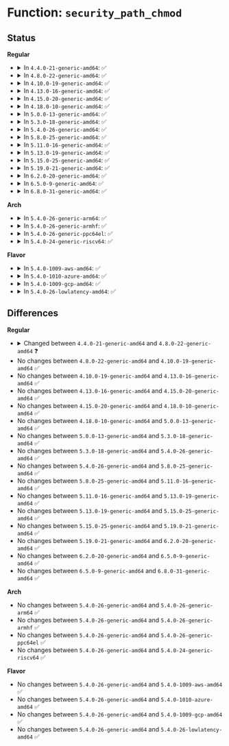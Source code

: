 # Function: <code>security_path_chmod</code>

## Status
<b>Regular</b>
<ul>
<li>
<details>
<summary>In <code>4.4.0-21-generic-amd64</code>: ✅</summary>

```c
int security_path_chmod(struct path * path, umode_t mode)
```

```json
{
  "name": "security_path_chmod",
  "collision_type": "Unique Global",
  "inline_type": "No",
  "funcs": [
    {
      "addr": 18446744071582237232,
      "name": "security_path_chmod",
      "external": true,
      "loc": "security/security.c:492",
      "file": "security/security.c",
      "inline": "seen, unknown",
      "caller_inline": [],
      "caller_func": [
        "fs/open.c:chmod_common"
      ]
    }
  ],
  "symbols": [
    {
      "addr": 18446744071582237232,
      "name": "security_path_chmod",
      "section": ".text",
      "bind": "STB_GLOBAL",
      "size": 97
    }
  ]
}
```
</details>
</li>
<li>
<details>
<summary>In <code>4.8.0-22-generic-amd64</code>: ✅</summary>

```c
int security_path_chmod(const struct path * path, umode_t mode)
```

```json
{
  "name": "security_path_chmod",
  "collision_type": "Unique Global",
  "inline_type": "No",
  "funcs": [
    {
      "addr": 18446744071582455808,
      "name": "security_path_chmod",
      "external": true,
      "loc": "security/security.c:493",
      "file": "security/security.c",
      "inline": "seen, unknown",
      "caller_inline": [],
      "caller_func": [
        "fs/open.c:chmod_common"
      ]
    }
  ],
  "symbols": [
    {
      "addr": 18446744071582455808,
      "name": "security_path_chmod",
      "section": ".text",
      "bind": "STB_GLOBAL",
      "size": 97
    }
  ]
}
```
</details>
</li>
<li>
<details>
<summary>In <code>4.10.0-19-generic-amd64</code>: ✅</summary>

```c
int security_path_chmod(const struct path * path, umode_t mode)
```

```json
{
  "name": "security_path_chmod",
  "collision_type": "Unique Global",
  "inline_type": "No",
  "funcs": [
    {
      "addr": 18446744071582548272,
      "name": "security_path_chmod",
      "external": true,
      "loc": "security/security.c:502",
      "file": "security/security.c",
      "inline": "seen, unknown",
      "caller_inline": [],
      "caller_func": [
        "fs/open.c:chmod_common"
      ]
    }
  ],
  "symbols": [
    {
      "addr": 18446744071582548272,
      "name": "security_path_chmod",
      "section": ".text",
      "bind": "STB_GLOBAL",
      "size": 97
    }
  ]
}
```
</details>
</li>
<li>
<details>
<summary>In <code>4.13.0-16-generic-amd64</code>: ✅</summary>

```c
int security_path_chmod(const struct path * path, umode_t mode)
```

```json
{
  "name": "security_path_chmod",
  "collision_type": "Unique Global",
  "inline_type": "No",
  "funcs": [
    {
      "addr": 18446744071582634288,
      "name": "security_path_chmod",
      "external": true,
      "loc": "security/security.c:1107",
      "file": "security/security.c",
      "inline": "seen, unknown",
      "caller_inline": [],
      "caller_func": [
        "fs/open.c:chmod_common"
      ]
    }
  ],
  "symbols": [
    {
      "addr": 18446744071582634288,
      "name": "security_path_chmod",
      "section": ".text",
      "bind": "STB_GLOBAL",
      "size": 97
    }
  ]
}
```
</details>
</li>
<li>
<details>
<summary>In <code>4.15.0-20-generic-amd64</code>: ✅</summary>

```c
int security_path_chmod(const struct path * path, umode_t mode)
```

```json
{
  "name": "security_path_chmod",
  "collision_type": "Unique Global",
  "inline_type": "No",
  "funcs": [
    {
      "addr": 18446744071582788032,
      "name": "security_path_chmod",
      "external": true,
      "loc": "security/security.c:1056",
      "file": "security/security.c",
      "inline": "seen, unknown",
      "caller_inline": [],
      "caller_func": [
        "fs/open.c:chmod_common"
      ]
    }
  ],
  "symbols": [
    {
      "addr": 18446744071582788032,
      "name": "security_path_chmod",
      "section": ".text",
      "bind": "STB_GLOBAL",
      "size": 103
    }
  ]
}
```
</details>
</li>
<li>
<details>
<summary>In <code>4.18.0-10-generic-amd64</code>: ✅</summary>

```c
int security_path_chmod(const struct path * path, umode_t mode)
```

```json
{
  "name": "security_path_chmod",
  "collision_type": "Unique Global",
  "inline_type": "No",
  "funcs": [
    {
      "addr": 18446744071582984800,
      "name": "security_path_chmod",
      "external": true,
      "loc": "security/security.c:598",
      "file": "security/security.c",
      "inline": "seen, unknown",
      "caller_inline": [],
      "caller_func": [
        "fs/open.c:chmod_common"
      ]
    }
  ],
  "symbols": [
    {
      "addr": 18446744071582984800,
      "name": "security_path_chmod",
      "section": ".text",
      "bind": "STB_GLOBAL",
      "size": 86
    }
  ]
}
```
</details>
</li>
<li>
<details>
<summary>In <code>5.0.0-13-generic-amd64</code>: ✅</summary>

```c
int security_path_chmod(const struct path * path, umode_t mode)
```

```json
{
  "name": "security_path_chmod",
  "collision_type": "Unique Global",
  "inline_type": "No",
  "funcs": [
    {
      "addr": 18446744071583096576,
      "name": "security_path_chmod",
      "external": true,
      "loc": "security/security.c:1119",
      "file": "security/security.c",
      "inline": "seen, unknown",
      "caller_inline": [],
      "caller_func": [
        "fs/open.c:chmod_common"
      ]
    }
  ],
  "symbols": [
    {
      "addr": 18446744071583096576,
      "name": "security_path_chmod",
      "section": ".text",
      "bind": "STB_GLOBAL",
      "size": 86
    }
  ]
}
```
</details>
</li>
<li>
<details>
<summary>In <code>5.3.0-18-generic-amd64</code>: ✅</summary>

```c
int security_path_chmod(const struct path * path, umode_t mode)
```

```json
{
  "name": "security_path_chmod",
  "collision_type": "Unique Global",
  "inline_type": "No",
  "funcs": [
    {
      "addr": 18446744071583284720,
      "name": "security_path_chmod",
      "external": true,
      "loc": "security/security.c:1133",
      "file": "security/security.c",
      "inline": "seen, unknown",
      "caller_inline": [],
      "caller_func": [
        "fs/open.c:chmod_common"
      ]
    }
  ],
  "symbols": [
    {
      "addr": 18446744071583284720,
      "name": "security_path_chmod",
      "section": ".text",
      "bind": "STB_GLOBAL",
      "size": 95
    }
  ]
}
```
</details>
</li>
<li>
<details>
<summary>In <code>5.4.0-26-generic-amd64</code>: ✅</summary>

```c
int security_path_chmod(const struct path * path, umode_t mode)
```

```json
{
  "name": "security_path_chmod",
  "collision_type": "Unique Global",
  "inline_type": "No",
  "funcs": [
    {
      "addr": 18446744071583390448,
      "name": "security_path_chmod",
      "external": true,
      "loc": "security/security.c:1173",
      "file": "security/security.c",
      "inline": "seen, unknown",
      "caller_inline": [],
      "caller_func": [
        "fs/open.c:chmod_common"
      ]
    }
  ],
  "symbols": [
    {
      "addr": 18446744071583390448,
      "name": "security_path_chmod",
      "section": ".text",
      "bind": "STB_GLOBAL",
      "size": 86
    }
  ]
}
```
</details>
</li>
<li>
<details>
<summary>In <code>5.8.0-25-generic-amd64</code>: ✅</summary>

```c
int security_path_chmod(const struct path * path, umode_t mode)
```

```json
{
  "name": "security_path_chmod",
  "collision_type": "Unique Global",
  "inline_type": "No",
  "funcs": [
    {
      "addr": 18446744071583728416,
      "name": "security_path_chmod",
      "external": true,
      "loc": "security/security.c:1321",
      "file": "security/security.c",
      "inline": "seen, unknown",
      "caller_inline": [],
      "caller_func": [
        "fs/open.c:chmod_common"
      ]
    }
  ],
  "symbols": [
    {
      "addr": 18446744071583728416,
      "name": "security_path_chmod",
      "section": ".text",
      "bind": "STB_GLOBAL",
      "size": 86
    }
  ]
}
```
</details>
</li>
<li>
<details>
<summary>In <code>5.11.0-16-generic-amd64</code>: ✅</summary>

```c
int security_path_chmod(const struct path * path, umode_t mode)
```

```json
{
  "name": "security_path_chmod",
  "collision_type": "Unique Global",
  "inline_type": "No",
  "funcs": [
    {
      "addr": 18446744071583848624,
      "name": "security_path_chmod",
      "external": true,
      "loc": "security/security.c:1323",
      "file": "security/security.c",
      "inline": "seen, unknown",
      "caller_inline": [],
      "caller_func": [
        "fs/open.c:chmod_common"
      ]
    }
  ],
  "symbols": [
    {
      "addr": 18446744071583848624,
      "name": "security_path_chmod",
      "section": ".text",
      "bind": "STB_GLOBAL",
      "size": 86
    }
  ]
}
```
</details>
</li>
<li>
<details>
<summary>In <code>5.13.0-19-generic-amd64</code>: ✅</summary>

```c
int security_path_chmod(const struct path * path, umode_t mode)
```

```json
{
  "name": "security_path_chmod",
  "collision_type": "Unique Global",
  "inline_type": "No",
  "funcs": [
    {
      "addr": 18446744071583880096,
      "name": "security_path_chmod",
      "external": true,
      "loc": "security/security.c:1372",
      "file": "security/security.c",
      "inline": "seen, unknown",
      "caller_inline": [],
      "caller_func": [
        "fs/open.c:chmod_common"
      ]
    }
  ],
  "symbols": [
    {
      "addr": 18446744071583880096,
      "name": "security_path_chmod",
      "section": ".text",
      "bind": "STB_GLOBAL",
      "size": 86
    }
  ]
}
```
</details>
</li>
<li>
<details>
<summary>In <code>5.15.0-25-generic-amd64</code>: ✅</summary>

```c
int security_path_chmod(const struct path * path, umode_t mode)
```

```json
{
  "name": "security_path_chmod",
  "collision_type": "Unique Global",
  "inline_type": "No",
  "funcs": [
    {
      "addr": 18446744071584238240,
      "name": "security_path_chmod",
      "external": true,
      "loc": "security/security.c:1376",
      "file": "security/security.c",
      "inline": "seen, unknown",
      "caller_inline": [],
      "caller_func": [
        "fs/open.c:chmod_common"
      ]
    }
  ],
  "symbols": [
    {
      "addr": 18446744071584238240,
      "name": "security_path_chmod",
      "section": ".text",
      "bind": "STB_GLOBAL",
      "size": 86
    }
  ]
}
```
</details>
</li>
<li>
<details>
<summary>In <code>5.19.0-21-generic-amd64</code>: ✅</summary>

```c
int security_path_chmod(const struct path * path, umode_t mode)
```

```json
{
  "name": "security_path_chmod",
  "collision_type": "Unique Global",
  "inline_type": "No",
  "funcs": [
    {
      "addr": 18446744071584852560,
      "name": "security_path_chmod",
      "external": true,
      "loc": "security/security.c:1385",
      "file": "security/security.c",
      "inline": "seen, unknown",
      "caller_inline": [],
      "caller_func": [
        "fs/open.c:chmod_common"
      ]
    }
  ],
  "symbols": [
    {
      "addr": 18446744071584852560,
      "name": "security_path_chmod",
      "section": ".text",
      "bind": "STB_GLOBAL",
      "size": 119
    }
  ]
}
```
</details>
</li>
<li>
<details>
<summary>In <code>6.2.0-20-generic-amd64</code>: ✅</summary>

```c
int security_path_chmod(const struct path * path, umode_t mode)
```

```json
{
  "name": "security_path_chmod",
  "collision_type": "Unique Global",
  "inline_type": "No",
  "funcs": [
    {
      "addr": 18446744071585555584,
      "name": "security_path_chmod",
      "external": true,
      "loc": "security/security.c:1383",
      "file": "security/security.c",
      "inline": "seen, unknown",
      "caller_inline": [],
      "caller_func": [
        "fs/open.c:chmod_common"
      ]
    }
  ],
  "symbols": [
    {
      "addr": 18446744071585555584,
      "name": "security_path_chmod",
      "section": ".text",
      "bind": "STB_GLOBAL",
      "size": 119
    }
  ]
}
```
</details>
</li>
<li>
<details>
<summary>In <code>6.5.0-9-generic-amd64</code>: ✅</summary>

```c
int security_path_chmod(const struct path * path, umode_t mode)
```

```json
{
  "name": "security_path_chmod",
  "collision_type": "Unique Global",
  "inline_type": "No",
  "funcs": [
    {
      "addr": 18446744071585786480,
      "name": "security_path_chmod",
      "external": true,
      "loc": "security/security.c:1975",
      "file": "security/security.c",
      "inline": "seen, unknown",
      "caller_inline": [],
      "caller_func": [
        "fs/open.c:chmod_common"
      ]
    }
  ],
  "symbols": [
    {
      "addr": 18446744071585786480,
      "name": "security_path_chmod",
      "section": ".text",
      "bind": "STB_GLOBAL",
      "size": 119
    }
  ]
}
```
</details>
</li>
<li>
<details>
<summary>In <code>6.8.0-31-generic-amd64</code>: ✅</summary>

```c
int security_path_chmod(const struct path * path, umode_t mode)
```

```json
{
  "name": "security_path_chmod",
  "collision_type": "Unique Global",
  "inline_type": "No",
  "funcs": [
    {
      "addr": 18446744071586034624,
      "name": "security_path_chmod",
      "external": true,
      "loc": "security/security.c:2048",
      "file": "security/security.c",
      "inline": "seen, unknown",
      "caller_inline": [],
      "caller_func": [
        "fs/open.c:chmod_common"
      ]
    }
  ],
  "symbols": [
    {
      "addr": 18446744071586034624,
      "name": "security_path_chmod",
      "section": ".text",
      "bind": "STB_GLOBAL",
      "size": 119
    }
  ]
}
```
</details>
</li>
</ul>
<b>Arch</b>
<ul>
<li>
<details>
<summary>In <code>5.4.0-26-generic-arm64</code>: ✅</summary>

```c
int security_path_chmod(const struct path * path, umode_t mode)
```

```json
{
  "name": "security_path_chmod",
  "collision_type": "Unique Global",
  "inline_type": "No",
  "funcs": [
    {
      "addr": 18446603336495141088,
      "name": "security_path_chmod",
      "external": true,
      "loc": "security/security.c:1173",
      "file": "security/security.c",
      "inline": "seen, unknown",
      "caller_inline": [],
      "caller_func": [
        "fs/open.c:chmod_common"
      ]
    }
  ],
  "symbols": [
    {
      "addr": 18446603336495141088,
      "name": "security_path_chmod",
      "section": ".text",
      "bind": "STB_GLOBAL",
      "size": 112
    }
  ]
}
```
</details>
</li>
<li>
<details>
<summary>In <code>5.4.0-26-generic-armhf</code>: ✅</summary>

```c
int security_path_chmod(const struct path * path, umode_t mode)
```

```json
{
  "name": "security_path_chmod",
  "collision_type": "Unique Global",
  "inline_type": "No",
  "funcs": [
    {
      "addr": 3228528932,
      "name": "security_path_chmod",
      "external": true,
      "loc": "security/security.c:1173",
      "file": "security/security.c",
      "inline": "seen, unknown",
      "caller_inline": [],
      "caller_func": [
        "fs/open.c:chmod_common"
      ]
    }
  ],
  "symbols": [
    {
      "addr": 3228528932,
      "name": "security_path_chmod",
      "section": ".text",
      "bind": "STB_GLOBAL",
      "size": 112
    }
  ]
}
```
</details>
</li>
<li>
<details>
<summary>In <code>5.4.0-26-generic-ppc64el</code>: ✅</summary>

```c
int security_path_chmod(const struct path * path, umode_t mode)
```

```json
{
  "name": "security_path_chmod",
  "collision_type": "Unique Global",
  "inline_type": "No",
  "funcs": [
    {
      "addr": 13835058055289058608,
      "name": "security_path_chmod",
      "external": true,
      "loc": "security/security.c:1173",
      "file": "security/security.c",
      "inline": "seen, unknown",
      "caller_inline": [],
      "caller_func": [
        "fs/open.c:chmod_common"
      ]
    }
  ],
  "symbols": [
    {
      "addr": 13835058055289058608,
      "name": "security_path_chmod",
      "section": ".text",
      "bind": "STB_GLOBAL",
      "size": 184
    }
  ]
}
```
</details>
</li>
<li>
<details>
<summary>In <code>5.4.0-24-generic-riscv64</code>: ✅</summary>

```c
int security_path_chmod(const struct path * path, umode_t mode)
```

```json
{
  "name": "security_path_chmod",
  "collision_type": "Unique Global",
  "inline_type": "No",
  "funcs": [
    {
      "addr": 18446743936274390754,
      "name": "security_path_chmod",
      "external": true,
      "loc": "security/security.c:1173",
      "file": "security/security.c",
      "inline": "seen, unknown",
      "caller_inline": [],
      "caller_func": [
        "fs/open.c:chmod_common"
      ]
    }
  ],
  "symbols": [
    {
      "addr": 18446743936274390754,
      "name": "security_path_chmod",
      "section": ".text",
      "bind": "STB_GLOBAL",
      "size": 82
    }
  ]
}
```
</details>
</li>
</ul>
<b>Flavor</b>
<ul>
<li>
<details>
<summary>In <code>5.4.0-1009-aws-amd64</code>: ✅</summary>

```c
int security_path_chmod(const struct path * path, umode_t mode)
```

```json
{
  "name": "security_path_chmod",
  "collision_type": "Unique Global",
  "inline_type": "No",
  "funcs": [
    {
      "addr": 18446744071583359184,
      "name": "security_path_chmod",
      "external": true,
      "loc": "security/security.c:1173",
      "file": "security/security.c",
      "inline": "seen, unknown",
      "caller_inline": [],
      "caller_func": [
        "fs/open.c:chmod_common"
      ]
    }
  ],
  "symbols": [
    {
      "addr": 18446744071583359184,
      "name": "security_path_chmod",
      "section": ".text",
      "bind": "STB_GLOBAL",
      "size": 86
    }
  ]
}
```
</details>
</li>
<li>
<details>
<summary>In <code>5.4.0-1010-azure-amd64</code>: ✅</summary>

```c
int security_path_chmod(const struct path * path, umode_t mode)
```

```json
{
  "name": "security_path_chmod",
  "collision_type": "Unique Global",
  "inline_type": "No",
  "funcs": [
    {
      "addr": 18446744071583296288,
      "name": "security_path_chmod",
      "external": true,
      "loc": "security/security.c:1173",
      "file": "security/security.c",
      "inline": "seen, unknown",
      "caller_inline": [],
      "caller_func": [
        "fs/open.c:chmod_common"
      ]
    }
  ],
  "symbols": [
    {
      "addr": 18446744071583296288,
      "name": "security_path_chmod",
      "section": ".text",
      "bind": "STB_GLOBAL",
      "size": 86
    }
  ]
}
```
</details>
</li>
<li>
<details>
<summary>In <code>5.4.0-1009-gcp-amd64</code>: ✅</summary>

```c
int security_path_chmod(const struct path * path, umode_t mode)
```

```json
{
  "name": "security_path_chmod",
  "collision_type": "Unique Global",
  "inline_type": "No",
  "funcs": [
    {
      "addr": 18446744071583342960,
      "name": "security_path_chmod",
      "external": true,
      "loc": "security/security.c:1173",
      "file": "security/security.c",
      "inline": "seen, unknown",
      "caller_inline": [],
      "caller_func": [
        "fs/open.c:chmod_common"
      ]
    }
  ],
  "symbols": [
    {
      "addr": 18446744071583342960,
      "name": "security_path_chmod",
      "section": ".text",
      "bind": "STB_GLOBAL",
      "size": 86
    }
  ]
}
```
</details>
</li>
<li>
<details>
<summary>In <code>5.4.0-26-lowlatency-amd64</code>: ✅</summary>

```c
int security_path_chmod(const struct path * path, umode_t mode)
```

```json
{
  "name": "security_path_chmod",
  "collision_type": "Unique Global",
  "inline_type": "No",
  "funcs": [
    {
      "addr": 18446744071583438144,
      "name": "security_path_chmod",
      "external": true,
      "loc": "security/security.c:1173",
      "file": "security/security.c",
      "inline": "seen, unknown",
      "caller_inline": [],
      "caller_func": [
        "fs/open.c:chmod_common"
      ]
    }
  ],
  "symbols": [
    {
      "addr": 18446744071583438144,
      "name": "security_path_chmod",
      "section": ".text",
      "bind": "STB_GLOBAL",
      "size": 86
    }
  ]
}
```
</details>
</li>
</ul>

## Differences
<b>Regular</b>
<ul>
<li>
<details>
<summary>Changed between <code>4.4.0-21-generic-amd64</code> and <code>4.8.0-22-generic-amd64</code> ❓</summary>
<ul>
<li>
<b>Param type changed. </b>
<code>struct path * path</code> ➡️ <code>const struct path * path</code>
</li>
</ul>
</details>
</li>
<li>
No changes between <code>4.8.0-22-generic-amd64</code> and <code>4.10.0-19-generic-amd64</code> ✅
</li>
<li>
No changes between <code>4.10.0-19-generic-amd64</code> and <code>4.13.0-16-generic-amd64</code> ✅
</li>
<li>
No changes between <code>4.13.0-16-generic-amd64</code> and <code>4.15.0-20-generic-amd64</code> ✅
</li>
<li>
No changes between <code>4.15.0-20-generic-amd64</code> and <code>4.18.0-10-generic-amd64</code> ✅
</li>
<li>
No changes between <code>4.18.0-10-generic-amd64</code> and <code>5.0.0-13-generic-amd64</code> ✅
</li>
<li>
No changes between <code>5.0.0-13-generic-amd64</code> and <code>5.3.0-18-generic-amd64</code> ✅
</li>
<li>
No changes between <code>5.3.0-18-generic-amd64</code> and <code>5.4.0-26-generic-amd64</code> ✅
</li>
<li>
No changes between <code>5.4.0-26-generic-amd64</code> and <code>5.8.0-25-generic-amd64</code> ✅
</li>
<li>
No changes between <code>5.8.0-25-generic-amd64</code> and <code>5.11.0-16-generic-amd64</code> ✅
</li>
<li>
No changes between <code>5.11.0-16-generic-amd64</code> and <code>5.13.0-19-generic-amd64</code> ✅
</li>
<li>
No changes between <code>5.13.0-19-generic-amd64</code> and <code>5.15.0-25-generic-amd64</code> ✅
</li>
<li>
No changes between <code>5.15.0-25-generic-amd64</code> and <code>5.19.0-21-generic-amd64</code> ✅
</li>
<li>
No changes between <code>5.19.0-21-generic-amd64</code> and <code>6.2.0-20-generic-amd64</code> ✅
</li>
<li>
No changes between <code>6.2.0-20-generic-amd64</code> and <code>6.5.0-9-generic-amd64</code> ✅
</li>
<li>
No changes between <code>6.5.0-9-generic-amd64</code> and <code>6.8.0-31-generic-amd64</code> ✅
</li>
</ul>
<b>Arch</b>
<ul>
<li>
No changes between <code>5.4.0-26-generic-amd64</code> and <code>5.4.0-26-generic-arm64</code> ✅
</li>
<li>
No changes between <code>5.4.0-26-generic-amd64</code> and <code>5.4.0-26-generic-armhf</code> ✅
</li>
<li>
No changes between <code>5.4.0-26-generic-amd64</code> and <code>5.4.0-26-generic-ppc64el</code> ✅
</li>
<li>
No changes between <code>5.4.0-26-generic-amd64</code> and <code>5.4.0-24-generic-riscv64</code> ✅
</li>
</ul>
<b>Flavor</b>
<ul>
<li>
No changes between <code>5.4.0-26-generic-amd64</code> and <code>5.4.0-1009-aws-amd64</code> ✅
</li>
<li>
No changes between <code>5.4.0-26-generic-amd64</code> and <code>5.4.0-1010-azure-amd64</code> ✅
</li>
<li>
No changes between <code>5.4.0-26-generic-amd64</code> and <code>5.4.0-1009-gcp-amd64</code> ✅
</li>
<li>
No changes between <code>5.4.0-26-generic-amd64</code> and <code>5.4.0-26-lowlatency-amd64</code> ✅
</li>
</ul>
